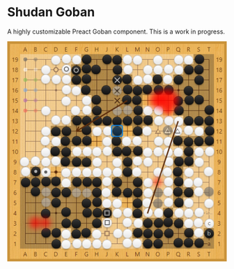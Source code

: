 # Shudan Goban

A highly customizable Preact Goban component. This is a work in progress.

![Screenshot](./screenshot.png)
